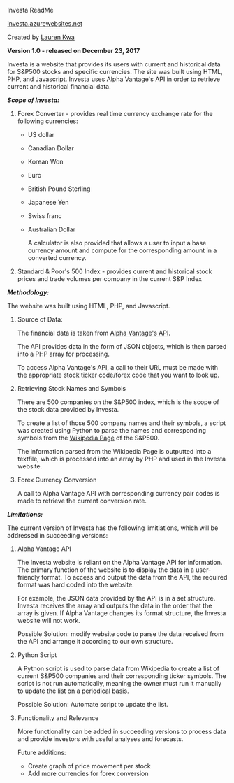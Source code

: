 Investa ReadMe

[investa.azurewebsites.net](http://investa.azurewebsites.net)

Created by [Lauren Kwa](http://laurenkwa.com)



**Version 1.0 - released on December 23, 2017**

Investa is a website that provides its users with current and historical data for S&P500 stocks and specific currencies. The site was built using HTML, PHP, and Javascript. Investa uses Alpha Vantage's API in order to retrieve current and historical financial data.

_**Scope of Investa:**_
1. Forex Converter - provides real time currency exchange rate for the following currencies:
      * US dollar
    * Canadian Dollar
    * Korean Won
    * Euro
    * British Pound Sterling
    * Japanese Yen
    * Swiss franc
    * Australian Dollar

        A calculator is also provided that allows a user to input a base currency amount and compute for the corresponding amount in a converted currency.

2. Standard & Poor's 500 Index - provides current and historical stock prices and trade volumes per company in the current S&P Index

_**Methodology:**_

  The website was built using HTML, PHP, and Javascript. 
  
  1. Source of Data:
  
      The financial data is taken from [Alpha Vantage's API](https://www.alphavantage.co/documentation/). 

      The API provides data in the form of JSON objects, which is then parsed into a PHP array for processing. 

      To access Alpha Vantage's API, a call to their URL must be made with the appropriate stock ticker code/forex code that you want to look up. 
    
  2. Retrieving Stock Names and Symbols
  
      There are 500 companies on the S&P500 index, which is the scope of the stock data provided by Investa.

      To create a list of those 500 company names and their symbols, a script was created 
      using Python to parse the names and corresponding symbols from the [Wikipedia Page](https://en.wikipedia.org/wiki/List_of_S%26P_500_companies) of the S&P500.

      The information parsed from the Wikipedia Page is outputted into a textfile, which is processed into an array by PHP and used in the Investa website.
    
  3. Forex Currency Conversion
     
      A call to Alpha Vantage API with corresponding currency pair codes is made to retrieve the current conversion rate.
    
_**Limitations:**_ 

  The current version of Investa has the following limitiations, which will be addressed in succeeding versions:
    
  1. Alpha Vantage API
  
        The Investa website is reliant on the Alpha Vantage API for information. The primary function of the website is to display the data in a user-friendly format.
        To access and output the data from the API, the required format was hard coded into the website. 
        
        For example, the JSON data provided by the API is in a set structure. Investa receives the array and outputs the data in the order that the array is given. If Alpha Vantage changes its format structure, the Investa website will not work. 
        
        Possible Solution: modify website code to parse the data received from the API and arrange it according to our own structure.
        
  2. Python Script
  
        A Python script is used to parse data from Wikipedia to create a list of current S&P500 companies and their corresponding ticker symbols.
        The script is not run automatically, meaning the owner must run it manually to update the list on a periodical basis.
        
        Possible Solution: Automate script to update the list.
        
  3. Functionality and Relevance
  
     More functionality can be added in succeeding versions to process data and provide investors with useful analyses and forecasts. 
  
      Future additions:
        * Create graph of price movement per stock
        * Add more currencies for forex conversion

     
        
    
